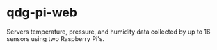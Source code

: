 # qdg-pi-web
Servers temperature, pressure, and humidity data collected by up to 16 sensors using two Raspberry Pi's.

